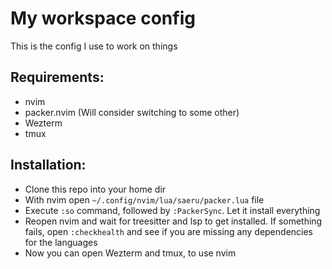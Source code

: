 # My workspace config
This is the config I use to work on things
## Requirements:
- nvim
- packer.nvim (Will consider switching to some other)
- Wezterm
- tmux

## Installation:
- Clone this repo into your home dir
- With nvim open ```~/.config/nvim/lua/saeru/packer.lua``` file
- Execute ```:so``` command, followed by ```:PackerSync```. Let it install everything
- Reopen nvim and wait for treesitter and lsp to get installed. If something fails, open ```:checkhealth``` and see if you are missing any dependencies for the languages
- Now you can open Wezterm and tmux, to use nvim
